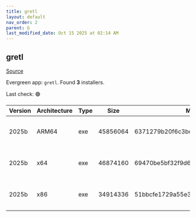```yaml
---
title: gretl
layout: default
nav_order: 2
parent: G
last_modified_date: Oct 15 2025 at 02:14 AM
---
```


## gretl

[Source](http://gretl.sourceforge.net/)

Evergreen app: `gretl`. Found **3** installers.

Last check: 🟢

| Version | Architecture | Type | Size     | Md5                              | FileName              | URI                                                                                                                                                                                          |
| ------- | ------------ | ---- | -------- | -------------------------------- | --------------------- | -------------------------------------------------------------------------------------------------------------------------------------------------------------------------------------------- |
| 2025b   | ARM64        | exe  | 45856064 | 6371279b20f6c3bc459600707fc688cd | gretl-2025b-arm64.exe | [https://ixpeering.dl.sourceforge.net/project/gretl/gretl/2025b/gretl-2025b-arm64.exe?viasf=1](https://ixpeering.dl.sourceforge.net/project/gretl/gretl/2025b/gretl-2025b-arm64.exe?viasf=1) |
| 2025b   | x64          | exe  | 46874160 | 69470be5bf32f9d6d61632d3de835b21 | gretl-2025b-64.exe    | [https://ixpeering.dl.sourceforge.net/project/gretl/gretl/2025b/gretl-2025b-64.exe?viasf=1](https://ixpeering.dl.sourceforge.net/project/gretl/gretl/2025b/gretl-2025b-64.exe?viasf=1)       |
| 2025b   | x86          | exe  | 34914336 | 51bbcfe1729a55e3d2aa7d42ec865008 | gretl-2025b-32.exe    | [https://ixpeering.dl.sourceforge.net/project/gretl/gretl/2025b/gretl-2025b-32.exe?viasf=1](https://ixpeering.dl.sourceforge.net/project/gretl/gretl/2025b/gretl-2025b-32.exe?viasf=1)       |
